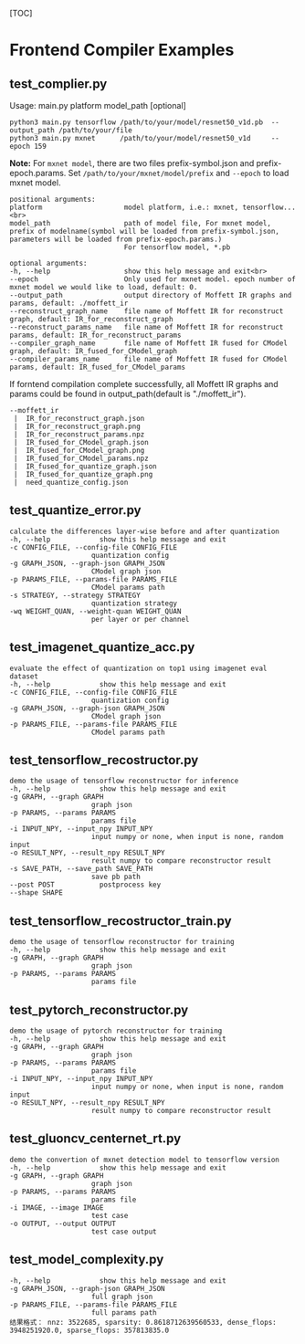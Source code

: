 [TOC]
# Frontend Compiler Examples
## test_complier.py
Usage: main.py platform model_path [optional]
  ```
python3 main.py tensorflow /path/to/your/model/resnet50_v1d.pb  --output_path /path/to/your/file
python3 main.py mxnet      /path/to/your/model/resnet50_v1d     --epoch 159
  ```
**Note:** For `mxnet model`, there are two files prefix-symbol.json and prefix-epoch.params. Set `/path/to/your/mxnet/model/prefix` and `--epoch` to load mxnet model.

    positional arguments:
    platform                    model platform, i.e.: mxnet, tensorflow...<br>
    model_path                  path of model file, For mxnet model, prefix of modelname(symbol will be loaded from prefix-symbol.json, parameters will be loaded from prefix-epoch.params.)
                                For tensorflow model, *.pb

    optional arguments:
    -h, --help                  show this help message and exit<br>
    --epoch                     Only used for mxnet model. epoch number of mxnet model we would like to load, default: 0.
    --output_path               output directory of Moffett IR graphs and params, default: ./moffett_ir
    --reconstruct_graph_name    file name of Moffett IR for reconstruct graph, default: IR_for_reconstruct_graph
    --reconstruct_params_name   file name of Moffett IR for reconstruct params, default: IR_for_reconstruct_params
    --compiler_graph_name       file name of Moffett IR fused for CModel graph, default: IR_fused_for_CModel_graph
    --compiler_params_name      file name of Moffett IR fused for CModel params, default: IR_fused_for_CModel_params

If forntend compilation complete successfully, all Moffett IR graphs and params could be found in output_path(default is "./moffett_ir").

    --moffett_ir
     |  IR_for_reconstruct_graph.json
     |  IR_for_reconstruct_graph.png
     |  IR_for_reconstruct_params.npz
     |  IR_fused_for_CModel_graph.json
     |  IR_fused_for_CModel_graph.png
     |  IR_fused_for_CModel_params.npz
     |  IR_fused_for_quantize_graph.json
     |  IR_fused_for_quantize_graph.png
     |  need_quantize_config.json


## test_quantize_error.py

    calculate the differences layer-wise before and after quantization
    -h, --help            show this help message and exit
    -c CONFIG_FILE, --config-file CONFIG_FILE
                        quantization config
    -g GRAPH_JSON, --graph-json GRAPH_JSON
                        CModel graph json
    -p PARAMS_FILE, --params-file PARAMS_FILE
                        CModel params path
    -s STRATEGY, --strategy STRATEGY
                        quantization strategy
    -wq WEIGHT_QUAN, --weight-quan WEIGHT_QUAN
                        per layer or per channel


## test_imagenet_quantize_acc.py
    evaluate the effect of quantization on top1 using imagenet eval dataset
    -h, --help            show this help message and exit
    -c CONFIG_FILE, --config-file CONFIG_FILE
                        quantization config
    -g GRAPH_JSON, --graph-json GRAPH_JSON
                        CModel graph json
    -p PARAMS_FILE, --params-file PARAMS_FILE
                        CModel params path

## test_tensorflow_recostructor.py
    demo the usage of tensorflow reconstructor for inference
    -h, --help            show this help message and exit
    -g GRAPH, --graph GRAPH
                        graph json
    -p PARAMS, --params PARAMS
                        params file
    -i INPUT_NPY, --input_npy INPUT_NPY
                        input numpy or none, when input is none, random input
    -o RESULT_NPY, --result_npy RESULT_NPY
                        result numpy to compare reconstructor result
    -s SAVE_PATH, --save_path SAVE_PATH
                        save pb path
    --post POST           postprocess key
    --shape SHAPE

## test_tensorflow_recostructor_train.py
    demo the usage of tensorflow reconstructor for training
    -h, --help            show this help message and exit
    -g GRAPH, --graph GRAPH
                        graph json
    -p PARAMS, --params PARAMS
                        params file
## test_pytorch_reconstructor.py
    demo the usage of pytorch reconstructor for training
    -h, --help            show this help message and exit
    -g GRAPH, --graph GRAPH
                        graph json
    -p PARAMS, --params PARAMS
                        params file
    -i INPUT_NPY, --input_npy INPUT_NPY
                        input numpy or none, when input is none, random input
    -o RESULT_NPY, --result_npy RESULT_NPY
                        result numpy to compare reconstructor result

## test_gluoncv_centernet_rt.py
    demo the convertion of mxnet detection model to tensorflow version
    -h, --help            show this help message and exit
    -g GRAPH, --graph GRAPH
                        graph json
    -p PARAMS, --params PARAMS
                        params file
    -i IMAGE, --image IMAGE
                        test case
    -o OUTPUT, --output OUTPUT
                        test case output

## test_model_complexity.py
    -h, --help            show this help message and exit
    -g GRAPH_JSON, --graph-json GRAPH_JSON
                        full graph json
    -p PARAMS_FILE, --params-file PARAMS_FILE
                        full params path
    结果格式： nnz: 3522685, sparsity: 0.8618712639560533, dense_flops: 3948251920.0, sparse_flops: 357813835.0